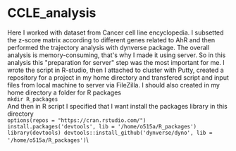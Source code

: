 # CCLE_analysis
Here I worked with dataset from Cancer cell line encyclopedia. I subsetted the z-score matrix according to different genes related to AhR and then performed the trajectory analysis with dynverse package. The overall analysis is memory-consuming, that's why I made it using server. 
So in this analysis this "preparation for server" step was the most important for me. 
I wrote the script in R-studio, then I attached to cluster with Putty, created a repository for a project in my home directory and transfered script and input files from local machine to server via FileZilla.
I should also created in my home directory a folder for R packages \
`mkdir R_packages`\
And then in R script I specified that I want install the packages library in this directory\
`options(repos = "https://cran.rstudio.com/")
install.packages('devtools', lib = '/home/o515a/R_packages')
library(devtools)
devtools::install_github('dynverse/dyno', lib = '/home/o515a/R_packages')`\
